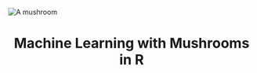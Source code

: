 ![A mushroom](https://www.freewebheaders.com/wp-content/gallery/plants-cactus/cache/red-cannabis-mushroom-and-autumn-leaves-web-header.jpg-nggid043616-ngg0dyn-1280x375x100-00f0w010c010r110f110r010t010.jpg)
<h1 align="center">Machine Learning with Mushrooms in R</h1>
